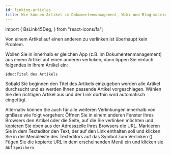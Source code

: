 ```yaml
---
id: linking-articles
title: Wie können Artikel im Dokumentenmanagement, Wiki und Blog miteinander verlinkt werden?
---
```


import {
  BsLink45Deg,
} from "react-icons/fa";

Von einem Artikel auf einen anderen zu verlinken ist überhaupt kein Problem. 

Wollen Sie in innerhalb er gleichen App (z.B. im Dokumentenmanagement) aus einem Artikel auf einen anderen verlinken, dann tippen Sie einfach folgendes in Ihrem Artikel ein:

<code>$doc:Titel des Artikels</code> 

Sobald Sie beginnen den Titel des Artikels einzugeben werden alle Artikel durchsucht und es werden Ihnen passende Artikel vorgeschlagen. Wählen Sie den richtigen Artikel aus und der Link dorthin wird automatisch eingefügt.

Alternativ können Sie auch für alle weiteren Verlinkungen innerhalb von qmBase wie folgt vorgehen: Öffnen Sie in einem anderen Fenster Ihres Browsers den Artikel oder die Seite, auf die Sie verlinken möchten und kopieren Sie oben aus der Adresszeile Ihres Browsers die URL. 
Markieren Sie in dem Texteditor den Text, der auf den Link enthalten soll und klicken Sie in der Menüleiste des Texteditors auf das Symbol zum Verlinken (<BsLink45Deg/>). Fügen Sie die kopierte URL in dem erscheinenden Menü ein und klicken sie auf <code>Speichern</code>
